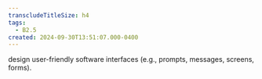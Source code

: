 ```yaml
---
transcludeTitleSize: h4
tags:
  - B2.5
created: 2024-09-30T13:51:07.000-0400
---
```

design user-friendly software interfaces (e.g., prompts, messages, screens, forms).
